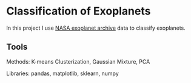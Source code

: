 # Classification of Exoplanets
In this project I use [NASA exoplanet archive](https://exoplanetarchive.ipac.caltech.edu/index.html) data to classify exoplanets. 

## Tools
Methods: K-means Clusterization, Gaussian Mixture, PCA

Libraries: pandas, matplotlib, sklearn, numpy
